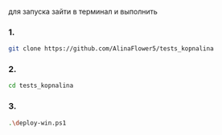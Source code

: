 для запуска зайти в терминал и выполнить 
### 1.
```bash
git clone https://github.com/AlinaFlower5/tests_kopnalina
```
### 2. 
```bash
cd tests_kopnalina
```
### 3. 
```bash
.\deploy-win.ps1
```
